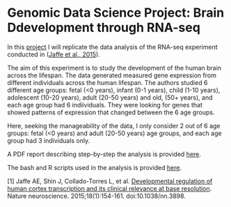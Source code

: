 # Genomic Data Science Project: Brain Ddevelopment through RNA-seq 
  
In this [project](https://www.coursera.org/learn/genomic-data-science-project) I will replicate the data analysis of the RNA-seq experiment conducted in ([Jaffe et al., 2015](https://www.ncbi.nlm.nih.gov/pmc/articles/PMC4281298/)).
   
The aim of this experiment is to study the development of the human brain across the lifespan. The data generated measured gene expression from different individuals across the human lifespan. The authors studied 6 different age groups: fetal (<0 years), infant (0-1 years), child (1-10 years), adolescent (10-20 years), adult (20-50 years) and old, (50+ years), and each age group had 6 indiividuals. They were looking for genes that showed patterns of expression that changed between the 6 age groups.
  
Here, seeking the manageability of the data, I only consider 2 out of 6 age groups: fetal (<0 years) and adult (20-50 years) age groups, and each age group had 3 individuals only.
  
A PDF report describing step-by-step the analysis is provided [here](Analysis_Report.pdf).
  
The bash and R scripts used in the analysis is provided [here](scripts).
  
  
  
  
[1] Jaffe AE, Shin J, Collado-Torres L, et al. [Developmental regulation of human cortex transcription and its clinical relevance at base resolution](https://www.ncbi.nlm.nih.gov/pmc/articles/PMC4281298/). Nature neuroscience. 2015;18(1):154-161. doi:10.1038/nn.3898.

